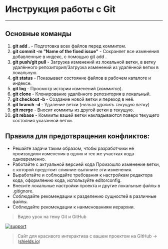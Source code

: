 # Инструкция работы с Git
___
## Основные команды
1. **git add .** - Подготовка всех файлов перед коммитом.
2. **git commit -m "Name of the fixed issue"** - Сохраняет все изменения добавленные в индекс, с помощью git add .
3. **git push/git pull** - Загрузка изменений из локальной ветки, в ветку удалённого репозитория/Загрузка изменений из удалённой ветки в локальную.
4. **git status** - Показывает состояние файлов в рабочем каталоге и индексе.
5. **git log** - Просмотр истории изменений (*коммитов*). 
6. **git clone <url>** - Клонирование удалённого репозитория в локальный.
7. **git checkout -b <branch name>** - Создание новой ветки и переход в неё.
8. **git branch -d <branch name>** - Удаление ветки (*нельзя удалить текущую ветку*)
9. **git merge** - Вносит коммиты из другой ветки в текущую.
10. **git rebase** - Коммиты вашей ветки накладываются поверх текущего состояния указанной ветки.

## Правила для предотвращения конфликтов:
 + Решайте задачи таким образом, чтобы разработчики не производили изменения в одних и тех же участках кода одновременно. 
 + Работайте с актуальной версией кода Произошло изменение ветки, с которой предстоит слияние-вытяните эти изменения. 
 + Выработайте и соблюдайте требования к настройкам редактора кода, оформлению кода, используйте editorconfig.
 + Внесите локальные настройки проекта и другие локальные файлы в .gitignore.
 + Соблюдайте рекомендации к разделению сущностей в различные файлы.
 + Соблюдайте рекомендации к наименованиям иерархии.


>Видео урок на тему Git и GitHub

[![support](https://i.ytimg.com/vi/O00FTZDxD0o/hqdefault.jpg?sqp=-oaymwEWCKgBEF5IWvKriqkDCQgBFQAAiEIYAQ==&rs=AOn4CLBrkNxHJZLOHY1VswRLbMrjREjxew)](https://www.youtube.com/watch?v=O00FTZDxD0o&ab_channel=BogdanStashchuk, "Нажмите")

>Сайт для красивого интерактива с вашем проектом на GItHub -> ([shields.io](https://shields.io/))


